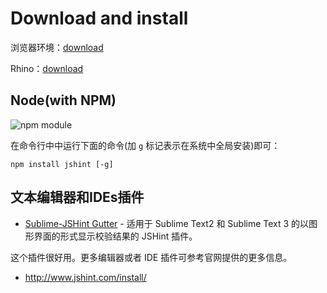 # Download and install

浏览器环境：[download](https://github.com/jshint/jshint/raw/2.x/dist/jshint.js)

Rhino：[download](https://github.com/jshint/jshint/raw/2.x/dist/jshint-rhino.js)

## Node(with NPM)

![npm module](https://badge.fury.io/js/jshint.png)

在命令行中中运行下面的命令(加 `g` 标记表示在系统中全局安装)即可：

    npm install jshint [-g]
    
## 文本编辑器和IDEs插件

- [Sublime-JSHint Gutter](https://github.com/victorporof/Sublime-JSHint) - 适用于 Sublime Text2 和 Sublime Text 3 的以图形界面的形式显示校验结果的 JSHint 插件。

这个插件很好用。更多编辑器或者 IDE 插件可参考官网提供的更多信息。

- <http://www.jshint.com/install/>

    